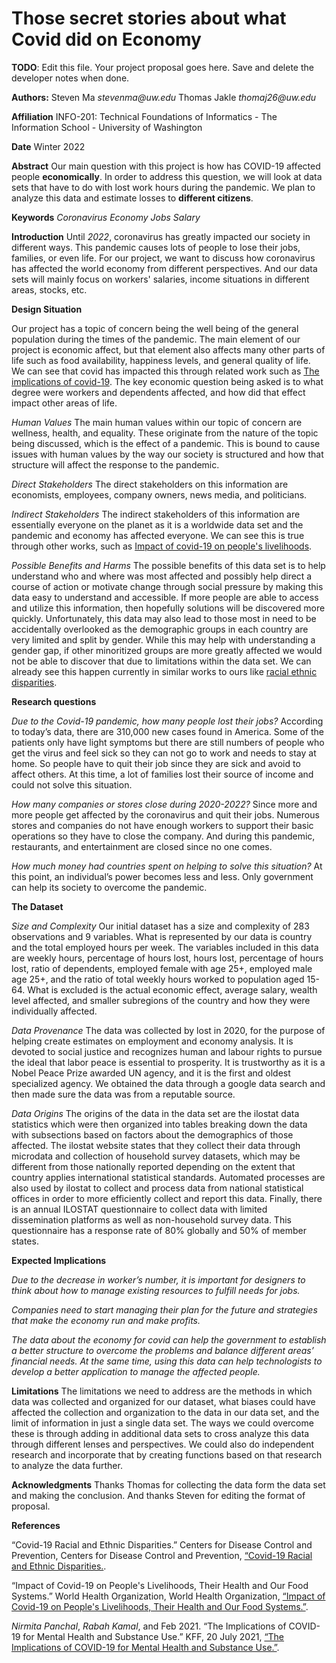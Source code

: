 # Those secret stories about what Covid did on Economy

**TODO**: Edit this file. Your project proposal goes here. Save and delete the developer notes when done.

**Authors:**
Steven Ma
_stevenma@uw.edu_
Thomas Jakle
_thomaj26@uw.edu_

**Affiliation**
INFO-201: Technical Foundations of Informatics - The Information School - University of Washington

**Date**
Winter 2022

**Abstract**
Our main question with this project is how has COVID-19 affected people **economically**. In order to address this question, we will look at data sets that have to do with lost work hours during the pandemic. We plan to analyze this data and estimate losses to **different citizens**.  

**Keywords**
_Coronavirus_  _Economy_ _Jobs_ _Salary_

**Introduction**
Until _2022_, coronavirus has greatly impacted our society in different ways. This pandemic causes lots of people to lose their jobs, families, or even life. For our project, we want to discuss how coronavirus has affected the world economy from different perspectives. And our data sets will mainly focus on workers' salaries, income situations in different areas, stocks, etc.

**Design Situation**

Our project has a topic of concern being the well being of the general population during the times of the pandemic. The main element of our project is economic affect, but that element also affects many other parts of life such as food availability, happiness levels, and general quality of life. We can see that covid has impacted this through related work such as [The implications of covid-19](https://www.kff.org/coronavirus-covid-19/issue-brief/the-implications-of-covid-19-for-mental-health-and-substance-use/). The key economic question being asked is to what degree were workers and dependents affected, and how did that effect impact other areas of life.

_Human Values_
The main human values within our topic of concern are wellness, health, and equality. These originate from the nature of the topic being discussed, which is the effect of a pandemic. This is bound to cause issues with human values by the way our society is structured and how that structure will affect the response to the pandemic.

_Direct Stakeholders_
The direct stakeholders on this information are economists, employees, company owners, news media, and politicians.

_Indirect Stakeholders_
The indirect stakeholders of this information are essentially everyone on the planet as it is a worldwide data set and the pandemic and economy has affected everyone. We can see this is true through other works, such as [Impact of covid-19 on people's livelihoods](https://www.who.int/news/item/13-10-2020-impact-of-covid-19-on-people's-livelihoods-their-health-and-our-food-systems).

_Possible Benefits and Harms_
The possible benefits of this data set is to help understand who and where was most affected and possibly help direct a course of action or motivate change through social pressure by making this data easy to understand and accessible. If more people are able to access and utilize this information, then hopefully solutions will be discovered more quickly. Unfortunately, this data may also lead to those most in need to be accidentally overlooked as the demographic groups in each country are very limited and split by gender. While this may help with understanding a gender gap, if other minoritized groups are more greatly affected we would not be able to discover that due to limitations within the data set. We can already see this happen currently in similar works to ours like [racial ethnic disparities](https://www.cdc.gov/coronavirus/2019-ncov/community/health-equity/racial-ethnic-disparities/index.html).

**Research questions**

_Due to the Covid-19 pandemic, how many people lost their jobs?_
According to today’s data, there are 310,000 new cases found in America. Some of the patients only have light symptoms but there are still numbers of people who get the virus and feel sick so they can not go to work and needs to stay at home. So people have to quit their job since they are sick and avoid to affect others. At this time, a lot of families lost their source of income and could not solve this situation.

_How many companies or stores close during 2020-2022?_
Since more and more people get affected by the coronavirus and quit their jobs. Numerous stores and companies do not have enough workers to support their basic operations so they have to close the company. And during this pandemic, restaurants, and entertainment are closed since no one comes.

_How much money had countries spent on helping to solve this situation?_
At this point, an individual’s power becomes less and less. Only government can help its society to overcome the pandemic.

**The Dataset**

_Size and Complexity_
Our initial dataset has a size and complexity of 283 observations and 9 variables. What is represented by our data is country and the total employed hours per week. The variables included in this data are weekly hours, percentage of hours lost, hours lost, percentage of hours lost, ratio of dependents, employed female with age 25+, employed male age 25+, and the ratio of total weekly hours worked to population aged 15-64. What is excluded is the actual economic effect, average salary, wealth level affected, and smaller subregions of the country and how they were individually affected.

_Data Provenance_
The data was collected by lost in 2020, for the purpose of helping create estimates on employment and economy analysis. It is devoted to social justice and recognizes human and labour rights to pursue the ideal that labor peace is essential to prosperity. It is trustworthy as it is a Nobel Peace Prize awarded UN agency, and it is the first and oldest specialized agency. We obtained the data through a google data search and then made sure the data was from a reputable source.

_Data Origins_
The origins of the data in the data set are the ilostat data statistics which were then organized into tables breaking down the data with subsections based on factors about the demographics of those affected. The ilostat website states that they collect their data through microdata and collection of household survey datasets, which may be different from those nationally reported depending on the extent that country applies international statistical standards. Automated processes are also used by ilostat to collect and process data from national statistical offices in order to more efficiently collect and report this data. Finally, there is an annual ILOSTAT questionnaire to collect data with limited dissemination platforms as well as non-household survey data. This questionnaire has a response rate of 80% globally and 50% of member states.

**Expected Implications**

_Due to the decrease in worker’s number, it is important for designers to think about how to manage existing resources to fulfill needs for jobs._

_Companies need to start managing their plan for the future and strategies that make the economy run and make profits._

_The data about the economy for covid can help the government to establish a better structure to overcome the problems and balance different areas’ financial needs. At the same time, using this data can help technologists to develop a better application to manage the affected people._

**Limitations**
The limitations we need to address are the methods in which data was collected and organized for our dataset, what biases could have affected the collection and organization to the data in our data set, and the limit of information in just a single data set. The ways we could overcome these is through adding in additional data sets to cross analyze this data through different lenses and perspectives. We could also do independent research and incorporate that by creating functions based on that research to analyze the data further.

**Acknowledgments**
Thanks Thomas for collecting the data form the data set and making the conclusion. And thanks Steven for editing the format of proposal.

**References**

“Covid-19 Racial and Ethnic Disparities.” Centers for Disease Control and Prevention, Centers for Disease Control and Prevention,
[“Covid-19 Racial and Ethnic Disparities.](https://www.cdc.gov/coronavirus/2019-ncov/community/health-equity/racial-ethnic-disparities/index.html).

“Impact of Covid-19 on People's Livelihoods, Their Health and Our Food Systems.” World Health Organization, World Health Organization,
[“Impact of Covid-19 on People's Livelihoods, Their Health and Our Food Systems.”](https://www.who.int/news/item/13-10-2020-impact-of-covid-19-on-people's-livelihoods-their-health-and-our-food-systems).

_Nirmita Panchal_, _Rabah Kamal_, and Feb 2021. “The Implications of COVID-19 for Mental Health and Substance Use.” KFF, 20 July 2021, [“The Implications of COVID-19 for Mental Health and Substance Use.”](https://www.kff.org/coronavirus-covid-19/issue-brief/the-implications-of-covid-19-for-mental-health-and-substance-use/).
